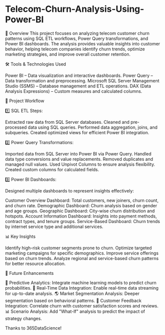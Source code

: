 # Telecom-Churn-Analysis-Using-Power-BI

🚀 Overview
This project focuses on analyzing telecom customer churn patterns using SQL ETL workflows, Power Query transformations, and Power BI dashboards. The analysis provides valuable insights into customer behavior, helping telecom companies identify churn trends, optimize marketing strategies, and improve overall customer retention.

🛠️ Tools & Technologies Used

Power BI – Data visualization and interactive dashboards.
Power Query – Data transformation and preprocessing.
Microsoft SQL Server Management Studio (SSMS) – Database management and ETL operations.
DAX (Data Analysis Expressions) – Custom measures and calculated columns.

📂 Project Workflow

1️⃣ SQL ETL Steps:

Extracted raw data from SQL Server databases.
Cleaned and pre-processed data using SQL queries.
Performed data aggregation, joins, and subqueries.
Created optimized views for efficient Power BI integration.

2️⃣ Power Query Transformations:

Imported data from SQL Server into Power BI via Power Query.
Handled data type conversions and value replacements.
Removed duplicates and managed null values.
Used Unpivot Columns to ensure analysis flexibility.
Created custom columns for calculated fields.

3️⃣ Power BI Dashboards:

Designed multiple dashboards to represent insights effectively:

Customer Overview Dashboard: Total customers, new joiners, churn count, and churn rate.
Demographic Dashboard: Churn analysis based on gender and age groups.
Geographic Dashboard: City-wise churn distribution and hotspots.
Account Information Dashboard: Insights into payment methods, contract types, and tenure groups.
Service-Based Dashboard: Churn trends by internet service type and additional services.

📊 Key Insights

Identify high-risk customer segments prone to churn.
Optimize targeted marketing campaigns for specific demographics.
Improve service offerings based on churn trends.
Analyze regional and service-based churn patterns for better resource allocation.

🚀 Future Enhancements

🔄 Predictive Analytics: Integrate machine learning models to predict churn probabilities.
📲 Real-Time Data Integration: Enable real-time data streaming for up-to-date analysis.
🌎 Market Segmentation Analysis: Deeper segmentation based on behavioral patterns.
📝 Customer Feedback Integration: Correlate churn with customer satisfaction scores and reviews.
📊 Scenario Analysis: Add "What-If" analysis to predict the impact of strategy changes.

Thanks to 365DataScience!
